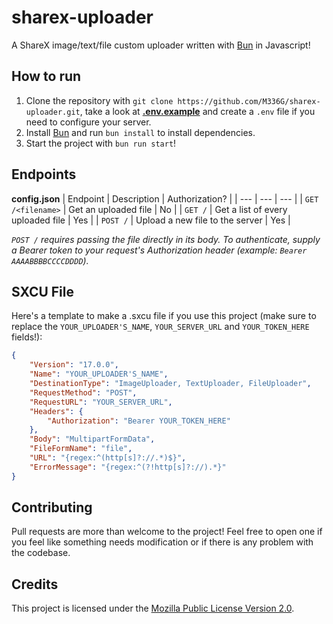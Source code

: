 # sharex-uploader
A ShareX image/text/file custom uploader written with [Bun](https://bun.com/) in Javascript!

## How to run
1. Clone the repository with `git clone https://github.com/M336G/sharex-uploader.git`, take a look at **[.env.example](https://github.com/M336G/sharex-uploader/blob/main/.env.example)** and create a `.env` file if you need to configure your server.
2. Install [Bun](https://bun.com/) and run `bun install` to install dependencies.
3. Start the project with `bun run start`!

## Endpoints
**config.json**
| Endpoint | Description | Authorization? |
| --- | --- | --- |
| `GET /<filename>` | Get an uploaded file | No |
| `GET /` | Get a list of every uploaded file | Yes |
| `POST /` | Upload a new file to the server | Yes |

*`POST /` requires passing the file directly in its body.*
*To authenticate, supply a Bearer token to your request's Authorization header (example: `Bearer AAAABBBBCCCCDDDD`).*

## SXCU File
Here's a template to make a .sxcu file if you use this project (make sure to replace the `YOUR_UPLOADER'S_NAME`, `YOUR_SERVER_URL` and `YOUR_TOKEN_HERE` fields!):
```json
{
    "Version": "17.0.0",
    "Name": "YOUR_UPLOADER'S_NAME",
    "DestinationType": "ImageUploader, TextUploader, FileUploader",
    "RequestMethod": "POST",
    "RequestURL": "YOUR_SERVER_URL",
    "Headers": {
        "Authorization": "Bearer YOUR_TOKEN_HERE"
    },
    "Body": "MultipartFormData",
    "FileFormName": "file",
    "URL": "{regex:^(http[s]?://.*)$}",
    "ErrorMessage": "{regex:^(?!http[s]?://).*}" 
}
```

## Contributing
Pull requests are more than welcome to the project! Feel free to open one if you feel like something needs modification or if there is any problem with the codebase.

## Credits
This project is licensed under the [Mozilla Public License Version 2.0](https://github.com/M336G/sharex-uploader/blob/main/LICENSE).
